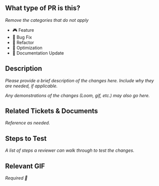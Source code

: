 ## What type of PR is this? 
_Remove the categories that do not apply_

- 🎮 Feature
- 🐛 Bug Fix
- 🍧 Refactor
- 🔋 Optimization
- 📓 Documentation Update

## Description

_Please provide a brief description of the changes here. Include why they are needed, if applicable._

_Any demonstrations of the changes (Loom, gif, etc.) may also go here._

## Related Tickets & Documents

_Reference as needed._

## Steps to Test

_A list of steps a reviewer can walk through to test the changes._

## Relevant GIF 

_Required 🐔_
